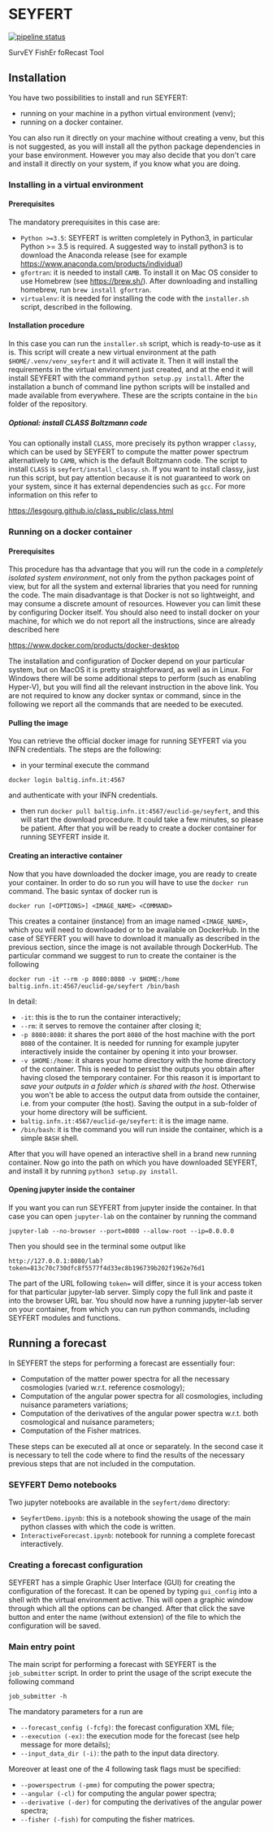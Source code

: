 # SEYFERT
[![pipeline status](https://baltig.infn.it/Euclid-Ge/seyfert/badges/develop/pipeline.svg)](https://baltig.infn.it/Euclid-Ge/seyfert/-/commits/develop)

SurvEY FishEr foRecast Tool

## Installation
You have two possibilities to install and run SEYFERT:
* running on your machine in a python virtual environment (venv);
* running on a docker container.

You can also run it directly on your machine without creating a venv, but this is not suggested, as you will install all
the python package dependencies in your base environment. However you may also decide that you don't care and install it 
directly on your system, if you know what you are doing.

### Installing in a virtual environment
#### Prerequisites
The mandatory prerequisites in this case are:
* `Python >=3.5`: SEYFERT is written completely in Python3, in particular Python >= 3.5 is required. A suggested way to 
  install python3 is to download the Anaconda release (see for example https://www.anaconda.com/products/individual)
* `gfortran`: it is needed to install `CAMB`. To install it on Mac OS consider to use Homebrew (see https://brew.sh/). 
  After downloading and installing homebrew, run `brew install gfortran`.
* `virtualenv`: it is needed for installing the code with the `installer.sh` script, described in the following. 

#### Installation procedure
In this case you can run the `installer.sh` script, which is ready-to-use as it is. This script will create a new virtual 
environment at the path `$HOME/.venv/venv_seyfert` and it will activate it. Then it will install the requirements in the 
virtual environment just created, and at the end it will install SEYFERT with the command `python setup.py install`.
After the installation a bunch of command line python scripts will be installed and made available from everywhere. These
are the scripts containe in the `bin` folder of the repository.

##### Optional: install CLASS Boltzmann code
You can optionally install `CLASS`, more precisely its python wrapper `classy`, which can be used by SEYFERT to compute 
the matter power spectrum alternatively to `CAMB`, which is the default Boltzmann code. The script to install `CLASS` is 
`seyfert/install_classy.sh`. If you want to install classy, just run this script, but pay attention because it is not guaranteed
to work on your system, since it has external dependencies such as `gcc`. For more information on this refer to

https://lesgourg.github.io/class_public/class.html

### Running on a docker container
#### Prerequisites
This procedure has tha advantage that you will run the code in a *completely isolated system environment*, not only from
the python packages point of view, but for all the system and external libraries that you need for running the code. The
main disadvantage is that Docker is not so lightweight, and may consume a discrete amount of resources. However you can 
limit these by configuring Docker itself. You should also need to install docker on your machine, for which we do not report
all the instructions, since are already described here

https://www.docker.com/products/docker-desktop

The installation and configuration of Docker depend on your particular system, but on MacOS it is pretty straightforward,
as well as in Linux. For Windows there will be some additional steps to perform (such as enabling Hyper-V), but you will find
all the relevant instruction in the above link. You are not required to know any docker syntax or command, since in the 
following we report all the commands that are needed to be executed.

#### Pulling the image
You can retrieve the official docker image for running SEYFERT via you INFN credentials. The steps are the following:
* in your terminal execute the command  
```
docker login baltig.infn.it:4567
```
and authenticate with your INFN credentials.
* then run `docker pull baltig.infn.it:4567/euclid-ge/seyfert`, and this will start the download procedure. It could take 
  a few minutes, so please be patient.
After that you will be ready to create a docker container for running SEYFERT inside it.

#### Creating an interactive container
Now that you have downloaded the docker image, you are ready to create your container. In order to do so run you will have
to use the `docker run` command. The basic syntax of docker run is

```
docker run [<OPTIONS>] <IMAGE_NAME> <COMMAND>
```

This creates a container (instance) from an image named `<IMAGE_NAME>`, which you will need to downloaded or to be available
on DockerHub. In the case of SEYFERT you will have to download it manually as described in the previous section, since the
image is not available through DockerHub. The particular command we suggest to run to create the container is the following

```
docker run -it --rm -p 8080:8080 -v $HOME:/home baltig.infn.it:4567/euclid-ge/seyfert /bin/bash
```

In detail:
* `-it`: this is the to run the container interactively;
* `--rm`: it serves to remove the container after closing it;
* `-p 8080:8080`: it shares the port `8080` of the host machine with the port `8080` of the container. It is needed for 
  running for example jupyter interactively inside the container by opening it into your browser.
* `-v $HOME:/home`: it shares your home directory with the home directory of the container. This is needed to persist 
  the outputs you obtain after having closed the temporary container. For this reason it is important to *save your 
  outputs in a folder which is shared with the host*. Otherwise you won't be able to access the output data from outside 
  the container, i.e. from your computer (the host). Saving the output in a sub-folder of your home directory will be 
  sufficient.
* `baltig.infn.it:4567/euclid-ge/seyfert`: it is the image name.
* `/bin/bash`: it is the command you will run inside the container, which is a simple `BASH` shell.

After that you will have opened an interactive shell in a brand new running container. Now go into the path on which you
have downloaded SEYFERT, and install it by running `python3 setup.py install`. 

#### Opening jupyter inside the container
If you want you can run SEYFERT from jupyter inside the container. In that case you can open `jupyter-lab` on the container
by running the command
```
jupyter-lab --no-browser --port=8080 --allow-root --ip=0.0.0.0
```
Then you should see in the terminal some output like 
```
http://127.0.0.1:8080/lab?token=813c70c730dfc8f5577f4d33ec8b196739b202f1962e76d1
```
The part of the URL following `token=` will differ, since it is your access token for that particular jupyter-lab server. 
Simply copy the full link and paste it into the browser URL bar. You
should now have a running jupyter-lab server on your container, from which you can run python commands, including 
SEYFERT modules and functions.

## Running a forecast
In SEYFERT the steps for performing a forecast are essentially four:
* Computation of the matter power spectra for all the necessary cosmologies (varied w.r.t. reference cosmology);
* Computation of the angular power spectra for all cosmologies, including nuisance parameters variations;
* Computation of the derivatives of the angular power spectra w.r.t. both cosmological and nuisance parameters;
* Computation of the Fisher matrices.

These steps can be executed all at once or separately. In the second case it is necessary 
to tell the code where to find the results of the necessary previous steps that are not 
included in the computation.

### SEYFERT Demo notebooks
Two jupyter notebooks are available in the `seyfert/demo` directory:
* `SeyfertDemo.ipynb`: this is a notebook showing the usage of 
  the main python classes with which the code is written.
* `InteractiveForecast.ipynb`: notebook for running a complete forecast interactively.

### Creating a forecast configuration
SEYFERT has a simple Graphic User Interface (GUI) for creating the configuration of the
forecast. It can be opened by typing `gui_config` into a shell with the virtual environment
active. This will open a graphic window through which all the options can be changed. After 
that click the save button and enter the name (without extension) of the file to which the
configuration will be saved.

### Main entry point
The main script for performing a forecast with SEYFERT is the `job_submitter` script. 
In order to print the usage of the script execute the following command

```
job_submitter -h
```

The mandatory parameters for a run are
  * `--forecast_config (-fcfg)`: the forecast configuration XML file;
  * `--execution (-ex)`: the execution mode for the forecast (see help message 
    for more details);
  * `--input_data_dir (-i)`: the path to the input data directory.
    
Moreover at least one of the 4 following task flags must be specified:
  * `--powerspectrum (-pmm)` for computing the power spectra;
  * `--angular (-cl)` for computing the angular power spectra;
  * `--derivative (-der)` for computing the derivatives of the angular power spectra;
  * `--fisher (-fish)`  for computing the fisher matrices.
